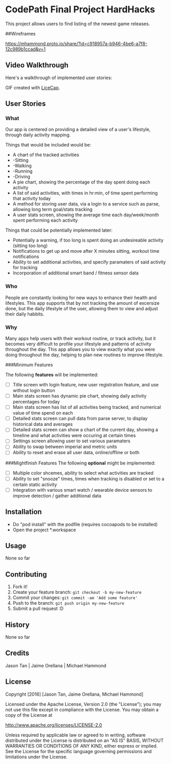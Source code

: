 # CodePath Final Project **HardHacks**

This project allows users to find listing of the newest game releases. 

##Wireframes

https://mhammond.proto.io/share/?id=c918957a-b946-4be6-a7f8-12c989b1ccad&v=1

## Video Walkthrough 
Here's a walkthrough of implemented user stories:

GIF created with [LiceCap](http://www.cockos.com/licecap/).


## User Stories

### What
Our app is centered on providing a detailed view of a user's lifestyle, through daily activity mapping.

Things that would be included would be: 
- A chart of the tracked activities
-   -Sitting
-   -Walking
-   -Running
-   -Driving
- A pie chart, showing the percentage of the day spent doing each activity
- A list of said activities, with times in hr:min, of time spent performing that activity today
- A method for storing user data, via a login to a service such as parse, allowing long term goal/stats tracking
- A user stats screen, showing the average time each day/week/month spent performing each activity

Things that could be potentially implemented later:
- Potentially a warning, if too long is spent doing an undesireable activity (sitting too long)
- Notifications to get up and move after X minutes sitting, workout time notifications
- Ability to set additional activities, and specify paramaters of said activity for tracking
- Incorporation of additional smart band / fitness sensor data

### Who
People are constantly looking for new ways to enhance their health and lifestyles. This app supports that by not tracking the amount of excersize done, but the daily lifestyle of the user, allowing them to view and adjust their daily habbits.

### Why
Many apps help users with their workout routine, or track activity, but it becomes very difficult to profile your lifestyle and patterns of activity throughout the day. This app allows you to view exactly what you were doing throughout the day, helping to plan new routines to improve lifestyle.

###Minimum Features

The following **features** will be implemented:
- [ ] Title screen with login feature, new user registration feature, and use without login button
- [ ] Main stats screen has dynamic pie chart, showing daily activity percentages for today
- [ ] Main stats screen has list of all activities being tracked, and numerical value of time spend on each
- [ ] Detailed stats screen can pull data from parse server, to display historical data and averages
- [ ] Detailed stats screen can show a chart of the current day, showing a timeline and what activities were occuring at certain times
- [ ] Settings screen allowing user to set various paramaters
- [ ] Ability to swap between imperial and metric units
- [ ] Ability to reset and erase all user data, online/offline or both

###Mightfinish Features
The following **optional** might be implemented:
- [ ] Multiple color shcemes, ability to select what activities are tracked
- [ ] Ability to set "snooze" times, times when tracking is disabled or set to a certain static activity
- [ ] Integration with various smart watch / wearable device sensors to improve detection / gather additional data

## Installation

- Do "pod install" with the podfile (requires cocoapods to be installed)
- Open the project *.workspace

## Usage

None so far

## Contributing

1. Fork it!
2. Create your feature branch: `git checkout -b my-new-feature`
3. Commit your changes: `git commit -am 'Add some feature'`
4. Push to the branch: `git push origin my-new-feature`
5. Submit a pull request :D

## History
None so far

## Credits
Jason Tan | Jaime Orellana | Michael Hammond

## License

Copyright [2016] [Jason Tan, Jaime Orellana, Michael Hammond]

Licensed under the Apache License, Version 2.0 (the "License");
you may not use this file except in compliance with the License.
You may obtain a copy of the License at

http://www.apache.org/licenses/LICENSE-2.0

Unless required by applicable law or agreed to in writing, software
distributed under the License is distributed on an "AS IS" BASIS,
WITHOUT WARRANTIES OR CONDITIONS OF ANY KIND, either express or implied.
See the License for the specific language governing permissions and
limitations under the License.
